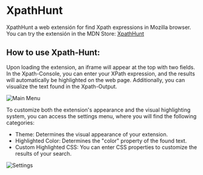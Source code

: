# XpathHunt
XpathHunt a web extensión for find Xpath expressions in Mozilla browser.
You can try the extensión in the MDN Store: [XpathHunt](https://addons.mozilla.org/es/firefox/addon/xpathhunt/)
## How to use Xpath-Hunt:
Upon loading the extension, an iframe will appear at the top with two fields. In the Xpath-Console, you can enter your XPath expression, and the results will automatically be highlighted on the web page. Additionally, you can visualize the text found in the Xpath-Output.

![Main Menu](https://github.com/E10YDEV/XpathHunt/assets/149316141/4f19e622-07e6-456e-bc4d-9407a9e31d86)

To customize both the extension's appearance and the visual highlighting system, you can access the settings menu, where you will find the following categories:

* Theme: Determines the visual appearance of your extension.
* Highlighted Color: Determines the "color" property of the found text.
* Custom Highlighted CSS: You can enter CSS properties to customize the results of your search.

![Settings](https://github.com/E10YDEV/XpathHunt/assets/149316141/c281fe68-626d-4391-87a8-1d7b5507edd7)
